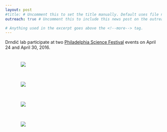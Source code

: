 ```yaml
---
layout: post
#title: # Uncomment this to set the title manually. Default uses file name.
outreach: true # Uncomment this to include this news post on the outreach page.

# Anything used in the excerpt goes above the <!--more--> tag.
---
```


Drndić lab participate at two <a href="http://www.philasciencefestival.org/">Philadelphia Science Festival</a> events on April 24 and April 30, 2016.

<figure class="hide-for-small" style="float: left; padding: 10px; width: 310px;">
  <img src="{{site.baseurl}}/{{site.img_path}}/science_festival_2016_4.jpg">
</figure>
<figure class="hide-for-small" style="float: left; padding: 10px; width: 310px;">
  <img src="{{site.baseurl}}/{{site.img_path}}/science_festival_2016_3.jpg">
</figure>
<figure class="hide-for-small" style="float: left; padding: 10px; width: 310px;">
  <img src="{{site.baseurl}}/{{site.img_path}}/science_festival_2016_2.jpg">
</figure>
<figure class="hide-for-small" style="float: left; padding: 10px; width: 310px;">
  <img src="{{site.baseurl}}/{{site.img_path}}/science_festival_2016_1.jpg">
</figure>

<!--more-->
